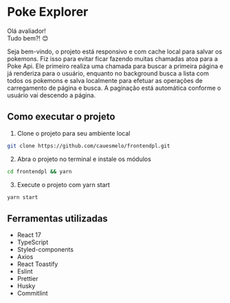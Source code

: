 # Poke Explorer

Olá avaliador!\
Tudo bem?! 😊

Seja bem-vindo, o projeto está responsivo e com cache local para salvar os pokemons. Fiz isso para evitar ficar fazendo muitas chamadas atoa para a Poke Api. Ele primeiro realiza uma chamada para buscar a primeira página e já renderiza para o usuário, enquanto no background busca a lista com todos os pokemons e salva localmente para efetuar as operações de carregamento de página e busca. A paginação está automática conforme o usuário vai descendo a página.

## Como executar o projeto

1. Clone o projeto para seu ambiente local
```bash
git clone https://github.com/cauesmelo/frontendpl.git
```

2. Abra o projeto no terminal e instale os módulos

```bash
cd frontendpl && yarn
```
3. Execute o projeto com yarn start
```bash
yarn start
```

## Ferramentas utilizadas
- React 17
- TypeScript
- Styled-components
- Axios
- React Toastify
- Eslint
- Prettier
- Husky
- Commitlint

